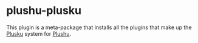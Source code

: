 # plushu-plusku

This plugin is a meta-package that installs all the plugins that make up the
[Plusku][] system for [Plushu][].

[Plusku]: https://github.com/plushu/plusku
[Plushu]: https://github.com/plushu/plushu
